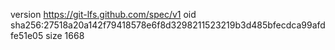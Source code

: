 version https://git-lfs.github.com/spec/v1
oid sha256:27518a20a142f79418578e6f8d3298211523219b3d485bfecdca99afdfe51e05
size 1668
